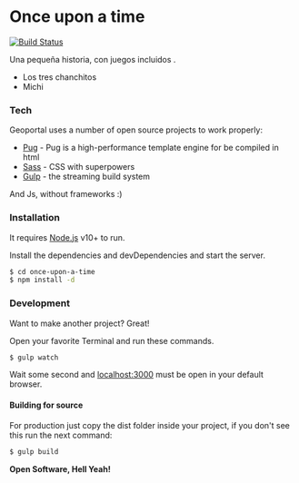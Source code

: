 # Once upon a time

[![Build Status](https://travis-ci.org/joemccann/dillinger.svg?branch=master)](https://travis-ci.org/joemccann/dillinger)

Una pequeña historia, con juegos incluidos .

  - Los tres chanchitos
  - Michi

### Tech

Geoportal uses a number of open source projects to work properly:

* [Pug] - Pug is a high-performance template engine for be compiled in html
* [Sass] - CSS with superpowers
* [Gulp] - the streaming build system

And Js, without frameworks :)

### Installation

It requires [Node.js](https://nodejs.org/) v10+ to run.

Install the dependencies and devDependencies and start the server.

```sh
$ cd once-upon-a-time
$ npm install -d
```

### Development

Want to make another project? Great!

Open your favorite Terminal and run these commands.

```sh
$ gulp watch
```

Wait some second and [localhost:3000](localhost:3000) must be open in your default browser.

#### Building for source
For production just copy the dist folder inside your project, if you don't see this run the next command:
```sh
$ gulp build
```

**Open Software, Hell Yeah!**

[//]: # (These are reference links used in the body of this note and get stripped out when the markdown processor does its job. There is no need to format nicely because it shouldn't be seen. Thanks SO - http://stackoverflow.com/questions/4823468/store-comments-in-markdown-syntax)

   [Pug]: <https://pugjs.org/>
   [Sass]: <https://sass-lang.com/>
   [Gulp]: <http://gulpjs.com>
   [node.js]: <http://nodejs.org>
